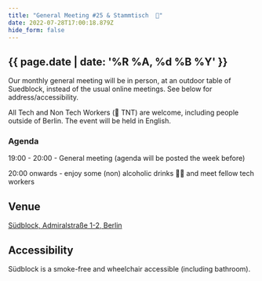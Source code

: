 ```yaml
---
title: "General Meeting #25 & Stammtisch  🍻"
date: 2022-07-28T17:00:18.879Z
hide_form: false
---
```

## {{ page.date | date: '%R %A, %d %B %Y' }}

Our monthly general meeting will be in person, at an outdoor table of Suedblock, instead of the usual online meetings. See below for address/accessibility.  

All Tech and Non Tech Workers (🧨 TNT) are welcome, including people outside of Berlin. The event will be held in English.

### Agenda

19:00 - 20:00 - General meeting (agenda will be posted the week before)

20:00 onwards - enjoy some (non) alcoholic drinks 🍻🥤 and meet fellow tech workers

## Venue

[Südblock, Admiralstraße 1-2, Berlin](https://www.google.com/maps/place/S%C3%BCdblock/@52.5570164,13.3606081,14z/data=!4m5!3m4!1s0x47a84fccca98a509:0x2bce392bc6d8270c!8m2!3d52.4986228!4d13.4169004)

## Accessibility

Südblock is a smoke-free and wheelchair accessible (including bathroom).